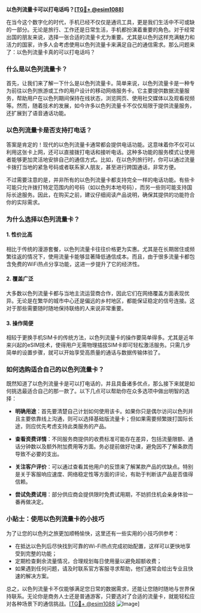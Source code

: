 **以色列流量卡可以打电话吗？[[TG💪+ @esim1088](https://t.me/s/esim1088)]**

在当今这个数字化的时代，手机已经不仅仅是通讯工具，更是我们生活中不可或缺的一部分。无论是旅行、工作还是日常生活，手机都扮演着重要的角色。对于经常出国的朋友来说，选择一张合适的流量卡尤为重要。尤其是以色列这样充满魅力和活力的国家，许多人会考虑使用以色列流量卡来满足自己的通信需求。那么问题来了：以色列流量卡真的可以打电话吗？

### 什么是以色列流量卡？

首先，让我们来了解一下什么是以色列流量卡。简单来说，以色列流量卡是一种专为前往以色列旅游或工作的用户设计的移动网络服务卡。它主要提供数据流量服务，帮助用户在以色列期间保持在线状态，浏览网页、使用社交媒体以及观看视频等。然而，随着技术的发展，如今许多以色列流量卡不仅仅局限于提供流量服务，还扩展到了语音通话功能。

### 以色列流量卡是否支持打电话？

答案是肯定的！现代的以色列流量卡通常都会提供电话功能。这意味着你不仅可以利用这张卡上网，还可以直接拨打电话和接听电话。这种多功能的服务模式让使用者能够更加灵活地安排自己的通信方式。比如，在以色列旅行时，你可以通过流量卡拨打当地的紧急号码或者联系家人朋友，甚至进行跨国通话，非常方便。

不过需要注意的是，并非所有的以色列流量卡都支持完全一样的电话功能。有些卡可能只允许拨打特定范围内的号码（如以色列本地号码），而另一些则可能支持国际长途服务。因此，在购买之前，建议仔细阅读产品说明，确保其提供的功能符合你的实际需求。

### 为什么选择以色列流量卡？

#### 1. **性价比高**
相比于传统的漫游套餐，以色列流量卡往往价格更为实惠。尤其是在长期居住或频繁往返的情况下，使用流量卡能够显著降低通信成本。而且，由于很多流量卡都包含免费的WiFi热点分享功能，这进一步提升了它的经济性。

#### 2. **覆盖广泛**
大多数以色列流量卡都与当地主流运营商合作，因此它们在网络覆盖方面表现优异。无论是在繁华的城市中心还是偏远的乡村地区，都能保证稳定的信号连接。这对于那些需要随时随地保持联络的人来说非常重要。

#### 3. **操作简便**
相较于更换手机SIM卡的传统方法，以色列流量卡的操作要简单得多。尤其是近年来兴起的eSIM技术，使得用户无需物理插拔SIM卡即可轻松激活服务。只需几步简单的设置步骤，就可以开始享受高质量的通话与数据传输体验了。

### 如何选购适合自己的以色列流量卡？

既然知道了以色列流量卡是可以打电话的，并且具备诸多优点，那么接下来就是如何挑选最适合自己的那一款了。以下几点可以帮助你在众多选项中做出明智的选择：

- **明确用途**：首先要清楚自己计划如何使用该卡。如果你只是偶尔访问以色列并且主要依靠线上沟通，则可以选择基础版流量卡；但如果需要频繁拨打国际长途，则应优先考虑支持此类服务的产品。
  
- **查看资费详情**：不同服务商提供的收费标准可能存在差异，包括流量限额、通话分钟数以及额外附加费用等方面。务必提前做好功课，避免因不了解条款而导致不必要的支出。
  
- **关注客户评价**：可以通过查看其他用户的反馈来了解某款产品的优缺点。特别是关于客服响应速度、网络稳定性等方面的评论，有助于判断该产品是否值得信赖。
  
- **尝试免费试用**：部分供应商会提供限时免费试用期，不妨抓住机会亲身体验一番再做决定。

### 小贴士：使用以色列流量卡的小技巧

为了让您的以色列之旅更加顺畅愉快，这里还有一些实用的小技巧供参考：

- 在抵达以色列后尽快找到可靠的Wi-Fi热点完成初始配置，这样可以更快地享受到完整的功能；
- 定期检查剩余流量情况，合理规划每日使用量以避免超额收费；
- 如果遇到任何问题，请及时联系官方客服寻求帮助，他们通常会给出专业且快速的解决方案。

总之，以色列流量卡不仅能够满足您日常的数据需求，还能让您随时随地与世界保持联系。无论你是商务人士还是普通游客，只要选对了合适的流量卡，就能轻松应对各种场景下的通信挑战。[[TG💪+ @esim1088](https://t.me/s/esim1088) ![Image](https://i.postimg.cc/4NQfJmqS/Snipaste-2025-05-13-00-14-12.png)]